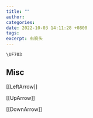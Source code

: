 ```yaml
---
title: ""
author: 
categories: 
date: 2022-10-03 14:11:28 +0800
tags: 
excerpt: 右箭头
---
```









`\UF703`



## Misc

[[LeftArrow]]

[[UpArrow]]

[[DownArrow]]




